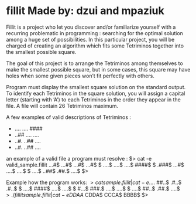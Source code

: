 # fillit Made by: dzui and mpaziuk
Fillit is a project who let you discover and/or familiarize yourself with a recurring
problematic in programming : searching for the optimal solution among a huge set of possibilities.
In this particular project, you will be charged of creating an algorithm which
fits some Tetriminos together into the smallest possible square.

The goal of this project is to arrange the Tetriminos among themselves to make the
smallest possible square, but in some cases, this square may have holes when some given
pieces won’t fit perfectly with others.

Program must display the smallest square solution on the standard output. To
identify each Tetriminos in the square solution, you will assign a capital letter (starting
with ’A’) to each Tetriminos in the order they appear in the file. A file will contain 26
Tetriminos maximum.

A few examples of valid descriptions of Tetriminos :
* .... 		.... 		####
* ..## 		.... 		....
* ..#. 		..## 		....
* ..#. 		..## 		....

an example of a valid file a program must resolve :
$> cat -e valid_sample.fillit
...#$
...#$
...#$
...#$
$
....$
....$
....$
####$
$
.###$
...#$
....$
....$
$
....$
..##$
.##.$
....$
$>

Example how the program works:
$> cat sample.fillit | cat -e
....$
##..$
.#..$
.#..$
$
....$
####$
....$
....$
$
#...$
###.$
....$
....$
$
....$
##..$
.##.$
....$
$> ./fillit sample.fillit | cat -e
DDAA$
CDDA$
CCCA$
BBBB$
$>
